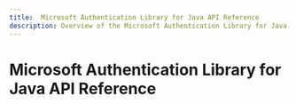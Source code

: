```yaml
---
title:  Microsoft Authentication Library for Java API Reference
description: Overview of the Microsoft Authentication Library for Java API.
---
```


# Microsoft Authentication Library for Java API Reference
